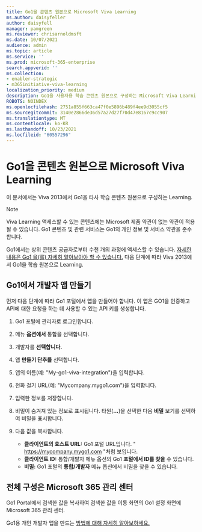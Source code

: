 ```yaml
---
title: Go1을 콘텐츠 원본으로 Microsoft Viva Learning
ms.author: daisyfeller
author: daisyfell
manager: pamgreen
ms.reviewer: chrisarnoldmsft
ms.date: 10/07/2021
audience: admin
ms.topic: article
ms.service: ''
ms.prod: microsoft-365-enterprise
search.appverid: ''
ms.collection:
- enabler-strategic
- m365initiative-viva-learning
localization_priority: medium
description: Go1을 사용자용 학습 콘텐츠 원본으로 구성하는 Microsoft Viva Learning.
ROBOTS: NOINDEX
ms.openlocfilehash: 2751a855f663ca47f0e5896b489f4ee9d3055cf5
ms.sourcegitcommit: 3140e2866de36d57a27d27f70d47e8167c9cc907
ms.translationtype: MT
ms.contentlocale: ko-KR
ms.lasthandoff: 10/23/2021
ms.locfileid: "60557296"
---
```

# <a name="configure-go1-as-a-content-source-for-microsoft-viva-learning"></a>Go1을 콘텐츠 원본으로 Microsoft Viva Learning

이 문서에서는 Viva 2013에서 Go1을 타사 학습 콘텐츠 원본으로 구성하는 Learning.

>[!NOTE]
>Viva Learning 액세스할 수 있는 콘텐츠에는 Microsoft 제품 약관이 없는 약관이 적용될 수 있습니다. Go1 콘텐츠 및 관련 서비스는 Go1의 개인 정보 및 서비스 약관을 준수합니다.

Go1에서는 상위 콘텐츠 공급자로부터 수천 개의 과정에 액세스할 수 있습니다. [자세한 내용은 Go1 을(를) 자세히 알아보아야 할 수 있습니다.](https://www.go1.com/go1-microsoft-viva) 다음 단계에 따라 Viva 2013에서 Go1을 학습 원본으로 Learning.

## <a name="create-a-developers-app-in-go1"></a>Go1에서 개발자 앱 만들기

먼저 다음 단계에 따라 Go1 포털에서 앱을 만들어야 합니다. 이 앱은 GO1을 인증하고 API에 대한 요청을 하는 데 사용할 수 있는 API 키를 생성합니다.

1. Go1 포털에 관리자로 로그인합니다.

2. 메뉴 **옵션에서** 통합을 선택합니다.

3. 개발자를 **선택합니다.**

    <!--![Image of the Developers option in the Integrations menu.](../media/learning/go1-1.png)-->

4. 앱 **만들기 단추를** 선택합니다.

    <!--![Image of the Create App button.](../media/learning/go1-2.png)-->

5. 앱의 이름(예: "My-go1-viva-integration")을 입력합니다.

6. 전화 걸기 URL(예: "Mycompany.mygo1.com")을 입력합니다.

    <!--![Image of the field where you enter the name and callback URL.](../media/learning/go1-3.png)-->

7. 입력한 정보를 저장합니다.

8. 비밀이 숨겨져 있는 정보로 표시됩니다. 타원(**...**)을 선택한 다음 **비밀** 보기를 선택하여 비밀을 표시합니다.

9. 다음 값을 복사합니다.

    - **클라이언트의 호스트 URL:** Go1 포털 URL입니다. " https://mycompany.mygo1.com "처럼 보입니다.
    - **클라이언트 ID:** 통합/개발자 메뉴 옵션의 Go1 **포털에서 ID를 찾을** 수 있습니다.
    - **비밀:** Go1 포털의 **통합/개발자** 메뉴 옵션에서 비밀을 찾을 수 있습니다.

## <a name="complete-configuration-in-the-microsoft-365-admin-center"></a>전체 구성은 Microsoft 365 관리 센터

Go1 Portal에서 검색한 값을 복사하여 검색한 값을 이동 화면의 Go1 설정 화면에 Microsoft 365 관리 센터.

Go1용 개인 개발자 앱을 만드는 [방법에 대해 자세히 알아보하세요.](https://help.go1.com/en/articles/4642648-integrate-with-the-go1-api)
